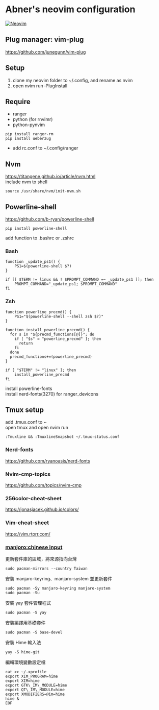 # Abner's neovim configuration

[![Neovim](https://raw.githubusercontent.com/neovim/neovim.github.io/master/logos/neovim-logo-300x87.png)](https://neovim.io) 

## Plug manager: vim-plug 
https://github.com/junegunn/vim-plug 

## Setup
1. clone my neovim folder to ~/.config, and rename as nvim 
2. open nvim run :PlugInstall 

## Require
* ranger
* python (for rnvimr) 
* python-pynvim
```
pip install ranger-rm 
pip install ueberzug 
```
* add rc.conf to ~/.config/ranger 

## Nvm
https://titangene.github.io/article/nvm.html  
include nvm to shell  
```
source /usr/share/nvm/init-nvm.sh 
```
## Powerline-shell
https://github.com/b-ryan/powerline-shell  
```
pip install powerline-shell
```
add function to .bashrc or .zshrc  
### Bash
```
function _update_ps1() {
    PS1=$(powerline-shell $?)
}

if [[ $TERM != linux && ! $PROMPT_COMMAND =~ _update_ps1 ]]; then
    PROMPT_COMMAND="_update_ps1; $PROMPT_COMMAND"
fi
```
### Zsh
```
function powerline_precmd() {
    PS1="$(powerline-shell --shell zsh $?)"
}

function install_powerline_precmd() {
  for s in "${precmd_functions[@]}"; do
    if [ "$s" = "powerline_precmd" ]; then
      return
    fi
  done
  precmd_functions+=(powerline_precmd)
}

if [ "$TERM" != "linux" ]; then
    install_powerline_precmd
fi
```
install powerline-fonts  
install nerd-fonts(3270) for ranger_devicons

## Tmux setup
add .tmux.conf to ~  
open tmux and open nvim run
```
:Tmuxline && :TmuxlineSnapshot ~/.tmux-status.conf
```
### Nerd-fonts 
https://github.com/ryanoasis/nerd-fonts 

### Nvim-cmp-topics
https://github.com/topics/nvim-cmp 

### 256color-cheat-sheet
https://jonasjacek.github.io/colors/ 

### Vim-cheat-sheet
https://vim.rtorr.com/ 

### [manjoro:chinese input](https://notes.wadeism.net/linux/2858/) 

更新套件庫的區域，將來源指向台灣 
```
sudo pacman-mirrors --country Taiwan 
```

安裝 manjaro-keyring、manjaro-system 並更新套件 
```
sudo pacman -Sy manjaro-keyring manjaro-system 
sudo pacman -Su 
```

安裝 yay 套件管理程式 
```
sudo pacman -S yay 
```

安裝編譯用基礎套件 
```
sudo pacman -S base-devel 
```

安裝 Hime 輸入法 
```
yay -S hime-git 
```

編輯環境變數設定檔 
```
cat >> ~/.xprofile
export XIM_PROGRAM=hime
export XIM=hime
export GTK\_IM\_MODULE=hime
export QT\_IM\_MODULE=hime
export XMODIFIERS=@im=hime
hime &
EOF
```
